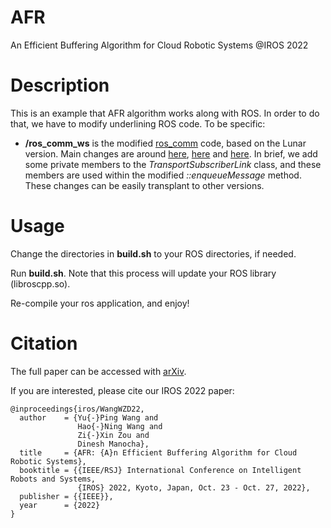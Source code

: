 # AFR

An Efficient Buffering Algorithm for Cloud Robotic Systems @IROS 2022

# Description

This is an example that AFR algorithm works along with ROS.
In order to do that, we have to modify underlining ROS code. To be specific:

- <strong>/ros_comm_ws</strong> is the modified [ros_comm](https://github.com/ros/ros_comm) code, based on the Lunar version.
Main changes are around [here](https://github.com/Jrdevil-Wang/AFR/blob/ac6509cd9c1ede6ecf1648582bc24244916f971e/ros_comm_ws/src/ros_comm/clients/roscpp/include/ros/transport_subscriber_link.h#L73), [here](
https://github.com/Jrdevil-Wang/AFR/blob/b937ef1680cc7293931df457964b35b6030760b6/ros_comm_ws/src/ros_comm/clients/roscpp/src/libros/transport_subscriber_link.cpp#L47) and [here](https://github.com/Jrdevil-Wang/AFR/blob/b937ef1680cc7293931df457964b35b6030760b6/ros_comm_ws/src/ros_comm/clients/roscpp/src/libros/transport_subscriber_link.cpp#L182).
In brief, we add some private members to the *TransportSubscriberLink* class, and these members are used within the modified *::enqueueMessage* method.
These changes can be easily transplant to other versions.

# Usage

Change the directories in <strong>build.sh</strong> to your ROS directories, if needed.

Run <strong>build.sh</strong>. Note that this process will update your ROS library (libroscpp.so).

Re-compile your ros application, and enjoy!

# Citation

The full paper can be accessed with [arXiv](https://arxiv.org/abs/1909.03218).

If you are interested, please cite our IROS 2022 paper:

```
@inproceedings{iros/WangWZD22,
  author    = {Yu{-}Ping Wang and
               Hao{-}Ning Wang and
               Zi{-}Xin Zou and
               Dinesh Manocha},
  title     = {AFR: {A}n Efficient Buffering Algorithm for Cloud Robotic Systems},
  booktitle = {{IEEE/RSJ} International Conference on Intelligent Robots and Systems,
               {IROS} 2022, Kyoto, Japan, Oct. 23 - Oct. 27, 2022},
  publisher = {{IEEE}},
  year      = {2022}
}
```
